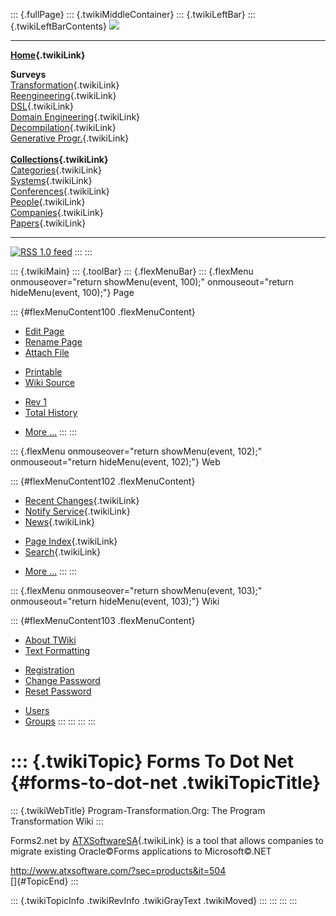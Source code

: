 ::: {.fullPage}
::: {.twikiMiddleContainer}
::: {.twikiLeftBar}
::: {.twikiLeftBarContents}
![](../pub/transformation.gif)

------------------------------------------------------------------------

**[Home](WebHome){.twikiLink}**

**Surveys**\
[Transformation](ProgramTransformation){.twikiLink}\
[Reengineering](ReengineeringWiki){.twikiLink}\
[DSL](DomainSpecificLanguages){.twikiLink}\
[Domain Engineering](DomainEngineering){.twikiLink}\
[Decompilation](DeCompilation){.twikiLink}\
[Generative Progr.](GenerativeProgrammingWiki){.twikiLink}\
\
**[Collections](CategoryCollection){.twikiLink}**\
[Categories](CategoryCategory){.twikiLink}\
[Systems](TransformationSystems){.twikiLink}\
[Conferences](TransformationConferences){.twikiLink}\
[People](TransformationPeople){.twikiLink}\
[Companies](TransformationCompanies){.twikiLink}\
[Papers](CategoryPaper){.twikiLink}

------------------------------------------------------------------------

[![](../pub/rss.gif "RSS 1.0 feed")](WebRss@skin=rss)
:::
:::

::: {.twikiMain}
::: {.toolBar}
::: {.flexMenuBar}
::: {.flexMenu onmouseover="return showMenu(event, 100);" onmouseout="return hideMenu(event, 100);"}
Page

::: {#flexMenuContent100 .flexMenuContent}
-   [Edit
    Page](http://www.program-transformation.org/edit/Transform/FormsToDotNet?t=1536826322)
-   [Rename
    Page](http://www.program-transformation.org/rename/Transform/FormsToDotNet)
-   [Attach
    File](http://www.program-transformation.org/attach/Transform/FormsToDotNet)

<!-- -->

-   [Printable](http://www.program-transformation.org/view/Transform/FormsToDotNet?skin=print.pattern)
-   [Wiki
    Source](http://www.program-transformation.org/view/Transform/FormsToDotNet?skin=text&raw=on&contenttype=text/plain)

<!-- -->

-   [Rev
    1](http://www.program-transformation.org/view/Transform/FormsToDotNet?rev=1.1)
-   [Total
    History](http://www.program-transformation.org/rdiff/Transform/FormsToDotNet)

<!-- -->

-   [More
    \...](http://www.program-transformation.org/oops/Transform/FormsToDotNet?template=oopsmore&param1=1.1&param2=1.1)
:::
:::

::: {.flexMenu onmouseover="return showMenu(event, 102);" onmouseout="return hideMenu(event, 102);"}
Web

::: {#flexMenuContent102 .flexMenuContent}
-   [Recent Changes](WebChanges){.twikiLink}
-   [Notify Service](WebNotify){.twikiLink}
-   [News](WebNews){.twikiLink}

<!-- -->

-   [Page Index](WebIndex){.twikiLink}
-   [Search](WebSearch){.twikiLink}

<!-- -->

-   [More
    \...](http://www.program-transformation.org/oops/Transform/FormsToDotNet?template=oopsmore&param1=1.1&param2=1.1)
:::
:::

::: {.flexMenu onmouseover="return showMenu(event, 103);" onmouseout="return hideMenu(event, 103);"}
Wiki

::: {#flexMenuContent103 .flexMenuContent}
-   [About
    TWiki](http://www.program-transformation.org/view/TWiki/WebHome)
-   [Text
    Formatting](http://www.program-transformation.org/view/TWiki/TextFormattingRules)

<!-- -->

-   [Registration](http://www.program-transformation.org/view/TWiki/TWikiRegistration)
-   [Change
    Password](http://www.program-transformation.org/view/TWiki/ChangePassword)
-   [Reset
    Password](http://www.program-transformation.org/view/TWiki/ResetPassword)

<!-- -->

-   [Users](http://www.program-transformation.org/view/Main/TWikiUsers)
-   [Groups](http://www.program-transformation.org/view/Main/TWikiGroups)
:::
:::
:::
:::

::: {.twikiTopic}
Forms To Dot Net {#forms-to-dot-net .twikiTopicTitle}
================

::: {.twikiWebTitle}
Program-Transformation.Org: The Program Transformation Wiki
:::

Forms2.net by [ATXSoftwareSA](ATXSoftwareSA){.twikiLink} is a tool that
allows companies to migrate existing Oracle©Forms applications to
Microsoft©.NET

<http://www.atxsoftware.com/?sec=products&it=504>\
[]{#TopicEnd}
:::

::: {.twikiTopicInfo .twikiRevInfo .twikiGrayText .twikiMoved}
:::
:::
:::
:::
